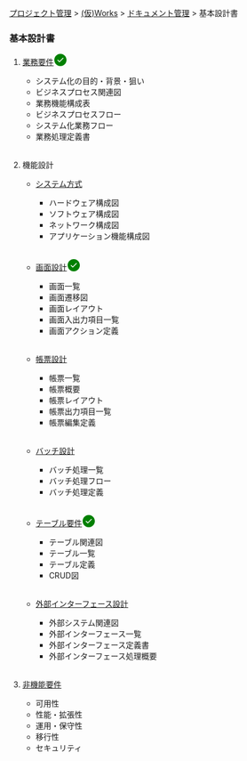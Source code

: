 [プロジェクト管理](../../../index.html) > [(仮)Works](../../index.html) > [ドキュメント管理](../index.html) > 基本設計書

### 基本設計書

1. [業務要件](./business-req/business-req.html)<svg width="24" height="24" viewBox="0 0 24 24" fill="currentColor" style="display: inline-block;vertical-align: text-bottom;color: green;"><path fill-rule="evenodd" d="M1 12C1 5.925 5.925 1 12 1s11 4.925 11 11-4.925 11-11 11S1 18.075 1 12zm16.28-2.72a.75.75 0 00-1.06-1.06l-5.97 5.97-2.47-2.47a.75.75 0 00-1.06 1.06l3 3a.75.75 0 001.06 0l6.5-6.5z"></path></svg>
    * システム化の目的・背景・狙い
    * ビジネスプロセス関連図
    * 業務機能構成表
    * ビジネスプロセスフロー
    * システム化業務フロー
    * 業務処理定義書<br><br>

2.  機能設計
    * [システム方式](./functional-design/system-method/system-method.html)
        * ハードウェア構成図
        * ソフトウェア構成図
        * ネットワーク構成図
        * アプリケーション機能構成図<br><br>

    * [画面設計](./functional-design/screen-design/screen-design.html)<svg width="24" height="24" viewBox="0 0 24 24" fill="currentColor" style="display: inline-block;vertical-align: text-bottom;color: green;"><path fill-rule="evenodd" d="M1 12C1 5.925 5.925 1 12 1s11 4.925 11 11-4.925 11-11 11S1 18.075 1 12zm16.28-2.72a.75.75 0 00-1.06-1.06l-5.97 5.97-2.47-2.47a.75.75 0 00-1.06 1.06l3 3a.75.75 0 001.06 0l6.5-6.5z"></path></svg>
        * 画面一覧
        * 画面遷移図
        * 画面レイアウト
        * 画面入出力項目一覧
        * 画面アクション定義<br><br>

    * [帳票設計](./functional-design/report-design/report-design.html)
        * 帳票一覧
        * 帳票概要
        * 帳票レイアウト
        * 帳票出力項目一覧
        * 帳票編集定義<br><br>

    * [バッチ設計](./functional-design/batch-design/batch-design.html)
        * バッチ処理一覧
        * バッチ処理フロー
        * バッチ処理定義<br><br>

    * [テーブル要件](./functional-design/table-req/table-req.html)<svg width="24" height="24" viewBox="0 0 24 24" fill="currentColor" style="display: inline-block;vertical-align: text-bottom;color: green;"><path fill-rule="evenodd" d="M1 12C1 5.925 5.925 1 12 1s11 4.925 11 11-4.925 11-11 11S1 18.075 1 12zm16.28-2.72a.75.75 0 00-1.06-1.06l-5.97 5.97-2.47-2.47a.75.75 0 00-1.06 1.06l3 3a.75.75 0 001.06 0l6.5-6.5z"></path></svg>
        * テーブル関連図
        * テーブル一覧
        * テーブル定義
        * CRUD図<br><br>

    * [外部インターフェース設計](./functional-design/o-if-design/o-if-design.html)
        * 外部システム関連図
        * 外部インターフェース一覧
        * 外部インターフェース定義書
        * 外部インターフェース処理概要<br><br>

3.  [非機能要件](./non-func-req/non-func-req.html)
    * 可用性
    * 性能・拡張性
    * 運用・保守性
    * 移行性
    * セキュリティ<br><br>